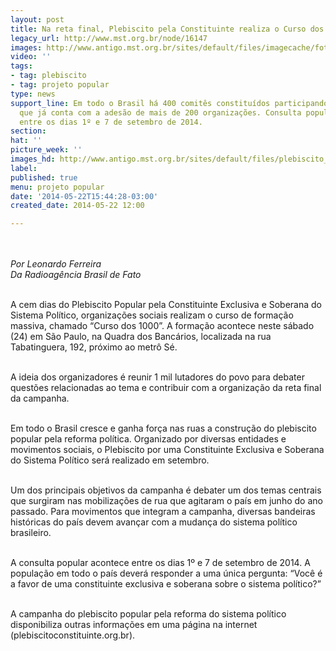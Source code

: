 ```yaml
---
layout: post
title: Na reta final, Plebiscito pela Constituinte realiza o Curso dos 1000
legacy_url: http://www.mst.org.br/node/16147
images: http://www.antigo.mst.org.br/sites/default/files/imagecache/foto_destaque/plebiscito_retafinal.jpg
video: ''
tags:
- tag: plebiscito
- tag: projeto popular
type: news
support_line: Em todo o Brasil há 400 comitês constituídos participando da campanha
  que já conta com a adesão de mais de 200 organizações. Consulta popular acontecerá
  entre os dias 1º e 7 de setembro de 2014.
section: 
hat: ''
picture_week: ''
images_hd: http://www.antigo.mst.org.br/sites/default/files/plebiscito_retafinal.jpg
label: 
published: true
menu: projeto popular
date: '2014-05-22T15:44:28-03:00'
created_date: 2014-05-22 12:00

---
```

<p><img style="margin: 10px;" src="http://www.antigo.mst.org.br/sites/default/files/plebiscito_retafinal.jpg" alt=""></p><p><em>Por Leonardo Ferreira<br>Da Radioagência Brasil de Fato</em></p><p><br>A cem dias do Plebiscito Popular pela Constituinte Exclusiva e Soberana do Sistema Político, organizações sociais realizam o curso de formação massiva, chamado “Curso dos 1000”. A formação acontece neste sábado (24) em São Paulo, na Quadra dos Bancários, localizada na rua Tabatinguera, 192, próximo ao metrô Sé.</p><p><br>A ideia dos organizadores é reunir 1 mil lutadores do povo para debater questões relacionadas ao tema e contribuir com a organização da reta final da campanha.</p><p><br>Em todo o Brasil cresce e ganha força nas ruas a construção do plebiscito popular pela reforma política. Organizado por diversas entidades e movimentos sociais, o Plebiscito por uma Constituinte Exclusiva e Soberana do Sistema Político será realizado em setembro.</p><p><br>Um dos principais objetivos da campanha é debater um dos temas centrais que surgiram nas mobilizações de rua que agitaram o país em junho do ano passado. Para movimentos que integram a campanha, diversas bandeiras históricas do país devem avançar com a mudança do sistema político brasileiro.</p><p><br>A consulta popular acontece entre os dias 1º e 7 de setembro de 2014. A população em todo o país deverá responder a uma única pergunta: “Você é a favor de uma constituinte exclusiva e soberana sobre o sistema político?”</p><p><br>A campanha do plebiscito popular pela reforma do sistema político disponibiliza outras informações em uma página na internet (plebiscitoconstituinte.org.br).</p>
